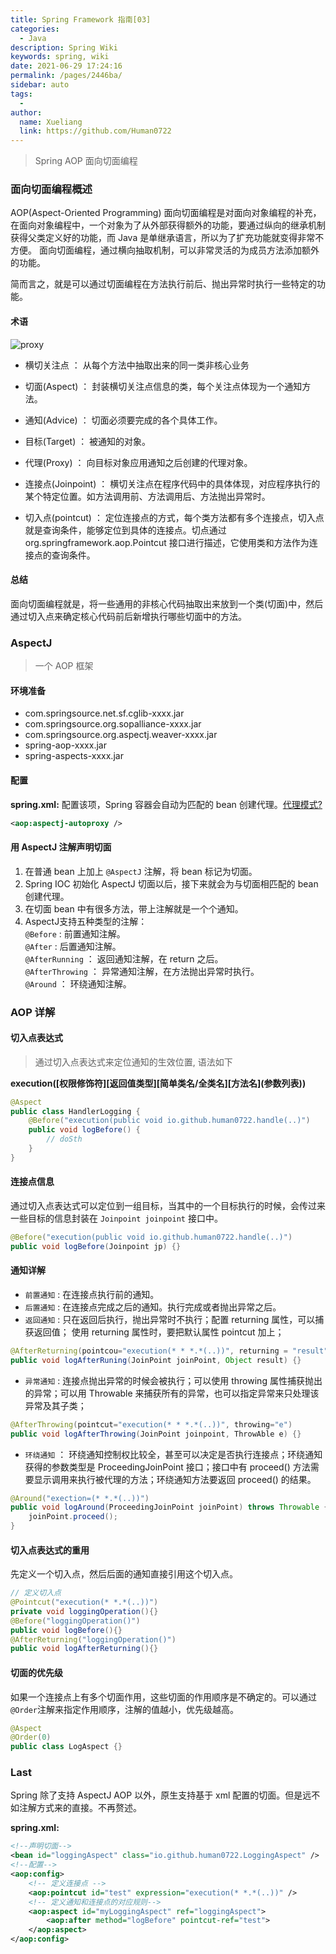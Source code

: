 ```yaml
---
title: Spring Framework 指南[03]
categories: 
  - Java
description: Spring Wiki
keywords: spring, wiki
date: 2021-06-29 17:24:16
permalink: /pages/2446ba/
sidebar: auto
tags: 
  - 
author: 
  name: Xueliang
  link: https://github.com/Human0722
---
```

>  Spring AOP 面向切面编程

### 面向切面编程概述  
AOP(Aspect-Oriented Programming) 面向切面编程是对面向对象编程的补充，在面向对象编程中，一个对象为了从外部获得额外的功能，要通过纵向的继承机制获得父类定义好的功能，而 Java 是单继承语言，所以为了扩充功能就变得非常不方便。 面向切面编程，通过横向抽取机制，可以非常灵活的为成员方法添加额外的功能。  

简而言之，就是可以通过切面编程在方法执行前后、抛出异常时执行一些特定的功能。  


#### 术语  

![proxy](/images/spring/aspect.png)

- 横切关注点 ： 从每个方法中抽取出来的同一类非核心业务

- 切面(Aspect) ： 封装横切关注点信息的类，每个关注点体现为一个通知方法。 

- 通知(Advice) ： 切面必须要完成的各个具体工作。 

- 目标(Target) ： 被通知的对象。 

- 代理(Proxy) ： 向目标对象应用通知之后创建的代理对象。 

- 连接点(Joinpoint) ： 横切关注点在程序代码中的具体体现，对应程序执行的某个特定位置。如方法调用前、方法调用后、方法抛出异常时。

- 切入点(pointcut) ： 定位连接点的方式，每个类方法都有多个连接点，切入点就是查询条件，能够定位到具体的连接点。切点通过 org.springframework.aop.Pointcut 接口进行描述，它使用类和方法作为连接点的查询条件。

#### 总结  
面向切面编程就是，将一些通用的非核心代码抽取出来放到一个类(切面)中，然后通过切入点来确定核心代码前后新增执行哪些切面中的方法。

### AspectJ  
> 一个 AOP 框架  

#### 环境准备  
- com.springsource.net.sf.cglib-xxxx.jar  
- com.springsource.org.sopalliance-xxxx.jar  
- com.springsource.org.aspectj.weaver-xxxx.jar
- spring-aop-xxxx.jar  
- spring-aspects-xxxx.jar

#### 配置  

**spring.xml:** 配置该项，Spring 容器会自动为匹配的 bean 创建代理。[代理模式?](/wiki/DesignPatterns/#代理模式) 

```xml
<aop:aspectj-autoproxy />
```

#### 用 AspectJ 注解声明切面  
1. 在普通 bean 上加上 `@AspectJ` 注解，将 bean 标记为切面。  
2. Spring IOC 初始化 AspectJ 切面以后，接下来就会为与切面相匹配的 bean 创建代理。
3. 在切面 bean 中有很多方法，带上注解就是一个个通知。  
4. AspectJ支持五种类型的注解：  
 `@Before` :  前置通知注解。  
 `@After` :  后置通知注解。  
 `@AfterRunning` ： 返回通知注解，在 return 之后。  
 `@AfterThrowing` ： 异常通知注解，在方法抛出异常时执行。  
 `@Around` ： 环绕通知注解。


### AOP 详解  

#### 切入点表达式  
> 通过切入点表达式来定位通知的生效位置, 语法如下

**execution([权限修饰符][返回值类型][简单类名/全类名]\[方法名\](参数列表))**  

```java
@Aspect
public class HandlerLogging {
	@Before("execution(public void io.github.human0722.handle(..)")
	public void logBefore() {
		// doSth
	}
}
```

#### 连接点信息  
通过切入点表达式可以定位到一组目标，当其中的一个目标执行的时候，会传过来一些目标的信息封装在 `Joinpoint joinpoint` 接口中。
```java
@Before("execution(public void io.github.human0722.handle(..)")
public void logBefore(Joinpoint jp) {}
```
#### 通知详解  

- `前置通知` : 在连接点执行前的通知。 
- `后置通知` : 在连接点完成之后的通知。执行完成或者抛出异常之后。
- `返回通知` : 只在返回后执行，抛出异常时不执行；配置 returning 属性，可以捕获返回值； 使用 returning 属性时，要把默认属性 pointcut 加上；  
```java
@AfterReturning(pointcou="execution(* * *.*(..))", returning = "result")
public void logAfterRuning(JoinPoint joinPoint, Object result) {}
```
- `异常通知` :  连接点抛出异常的时候会被执行；可以使用 throwing 属性捕获抛出的异常；可以用 Throwable 来捕获所有的异常，也可以指定异常来只处理该异常及其子类；
```java
@AfterThrowing(pointcut="execution(* * *.*(..))", throwing="e")
public void logAfterThrowing(JoinPoint joinpoint, ThrowAble e) {}
```
- `环绕通知` ： 环绕通知控制权比较全，甚至可以决定是否执行连接点；环绕通知获得的参数类型是 ProceedingJoinPoint 接口；接口中有 proceed() 方法需要显示调用来执行被代理的方法；环绕通知方法要返回 proceed() 的结果。
```java
@Around("exection=(* *.*(..))")
public void logAround(ProceedingJoinPoint joinPoint) throws Throwable {
	joinPoint.proceed();
}
```

#### 切入点表达式的重用  
先定义一个切入点，然后后面的通知直接引用这个切入点。  

```java
// 定义切入点
@Pointcut("execution(* *.*(..))")
private void loggingOperation(){}
@Before("loggingOperation()")
public void logBefore(){}
@AfterReturning("loggingOperation()")
public void logAfterReturning(){}
```

#### 切面的优先级
如果一个连接点上有多个切面作用，这些切面的作用顺序是不确定的。可以通过 `@Order`注解来指定作用顺序，注解的值越小，优先级越高。

```java
@Aspect
@Order(0)
public class LogAspect {}
```

### Last  
Spring 除了支持 AspectJ AOP 以外，原生支持基于 xml 配置的切面。但是远不如注解方式来的直接。不再赘述。  

**spring.xml:**

```xml
<!--声明切面-->
<bean id="loggingAspect" class="io.github.human0722.LoggingAspect" />
<!--配置-->
<aop:config>
	<!-- 定义连接点 -->
	<aop:pointcut id="test" expression="execution(* *.*(..))" />
	<!-- 定义通知和连接点的对应规则-->
	<aop:aspect id="myLoggingAspect" ref="loggingAspect">
		<aop:after method="logBefore" pointcut-ref="test">
	</aop:aspect>
</aop:config>
```